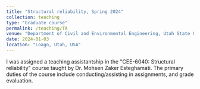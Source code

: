 ```yaml
---
title: "Structural reliability, Spring 2024"
collection: teaching
type: "Graduate course"
permalink: /teaching/TA
venue: "Department of Civil and Environmental Engineering, Utah State University"
date: 2024-01-03
location: "Loagn, Utah, USA"
---
```


I was assigned a teaching assistantship in the "CEE-6040: Structural reliability" course taught by Dr. Mohsen Zaker Esteghamati. The primary duties of the course include conducting/assisting in assignments, and grade evaluation. 

